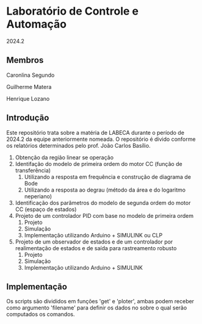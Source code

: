 # Laboratório de Controle e Automação

2024.2

## Membros

Caronlina Segundo

Guilherme Matera

Henrique Lozano

## Introdução

Este repositório trata sobre a matéria de LABECA durante o período de 2024.2 da equipe anteriormente nomeada. O repositório é divido conforme os relatórios determinados pelo prof. João Carlos Basílio.

1. Obtenção da região linear se operação
2. ⁠Identifação do modelo de primeira ordem do motor CC (função de transferência)
   1. Utilizando a resposta em frequência e construção de diagrama de Bode
   2. Utilizando a resposta ao degrau (método da área e do logaritmo neperiano)
3. Identificação dos parâmetros do modelo de segunda ordem do motor CC (espaço de estados)
4. ⁠Projeto de um controlador PID com base no modelo de primeira ordem
   1. Projeto
   2. Simulação
   3. Implementação utilizando Arduino + SIMULINK ou CLP
5. Projeto de um observador de estados e de um controlador por realimentação de estados e de saída para rastreamento robusto
   1. Projeto
   2. Simulação
   3. Implementação utilizando Arduino + SIMULINK

## Implementação

Os scripts são divididos em funções 'get' e 'ploter', ambas podem receber como argumento 'filename' para definir os dados no sobre o qual serão computados os comandos.
